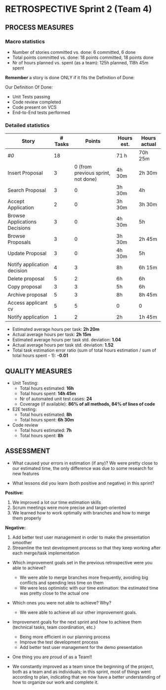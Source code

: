 RETROSPECTIVE Sprint 2 (Team 4)
=====================================

## PROCESS MEASURES 

### Macro statistics

- Number of stories committed vs. done: 6 committed, 6 done
- Total points committed vs. done: 18 points committed, 18 points done
- Nr of hours planned vs. spent (as a team): 125h planned, 118h 45m spent

**Remember** a story is done ONLY if it fits the Definition of Done:
 
Our Definition Of Done:
- Unit Tests passing
- Code review completed
- Code present on VCS
- End-to-End tests performed

### Detailed statistics

| Story                        | # Tasks | Points                             | Hours est. | Hours actual |
|------------------------------|---------|------------------------------------|------------|--------------|
| _#0_                         | 18      |                                    | 71 h       | 70h 25m      |
| Insert Proposal              | 3       | 0 (from previous sprint, not done) | 4h 30m     | 2h 30m       |
| Search Proposal              | 3       | 0                                  | 3h 30m     | 4h           |
| Accept Application           | 2       | 0                                  | 3h 30m     | 3h 30m       |
| Browse Applications Decisions | 3       | 0                                  | 4h 30m     | 5h           |
| Browse Proposals             | 3       | 0                                  | 3h 30m     | 2h 45m       |
| Update Proposal              | 3       | 0                                  | 4h 30m     | 5h           |
| Notify application decision  | 4       | 3                                  | 8h         | 6h 15m       |
| Delete proposal              | 5       | 2                                  | 6h         | 6h           |
| Copy proposal                | 3       | 3                                  | 5h         | 6h           |
| Archive proposal             | 5       | 3                                  | 8h         | 8h 45m       |
| Access applicant cv          | 5       | 5                                  | 0          | 0            |
| Notify application   | 1       | 2                                  | 2h         | 1h 45m       |




 
- Estimated average hours per task: **2h 20m**
- Actual average hours per task: **2h 15m**
- Estimated average hours per task std. deviation: **1.04**
- Actual average hours per task std. deviation: **1.52**
- Total task estimation error ratio (sum of total hours estimation / sum of total hours spent - 1): **-0.01**

  
## QUALITY MEASURES 

- Unit Testing:
  - Total hours estimated: **16h**
  - Total hours spent: **14h 45m**
  - Nr of automated unit test cases: **24**
  - Coverage (if available): **86% of all methods, 84% of lines of code**
- E2E testing:
  - Total hours estimated: **8h**
  - Total hours spent: **6h 30m**
- Code review 
  - Total hours estimated: **7h**
  - Total hours spent: **8h**
  

## ASSESSMENT

- What caused your errors in estimation (if any)?
We were pretty close to our estimated time, the only difference was due to some research for new features

- What lessons did you learn (both positive and negative) in this sprint?

**Positive:**
1) We improved a lot our time estimation skills
2) Scrum meetings were more precise and target-oriented
3) We learned how to work optimally with branches and how to merge them properly

**Negative:**
1) Add better test user management in order to make the presentation smoother
2) Streamline the test development process so that they keep working after each merge/task implementation

- Which improvement goals set in the previous retrospective were you able to achieve?
  - We were able to merge branches more frequently, avoiding big conflicts and spending less time on them
  - We were less optimistic with our time estimation: the estimated time was pretty close to the actual one

- Which ones you were not able to achieve? Why?
  - We were able to achieve all our other improvement goals.

- Improvement goals for the next sprint and how to achieve them (technical tasks, team coordination, etc.)
  - Being more efficient in our planning process
  - Improve the test development process
  - Add better test user management for the demo presentation

- One thing you are proud of as a Team!!
- We constantly improved as a team since the beginning of the project, both as a team and as individuals; in this sprint, most of things went according to plan, indicating that we now have a better understanding of how to organize our work and complete it.  